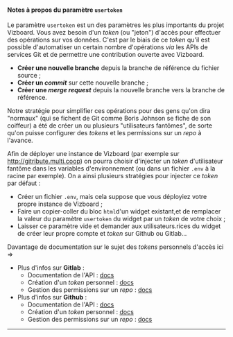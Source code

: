 
#### Notes à propos du paramètre `usertoken`

Le paramètre `usertoken` est un des paramètres les plus importants du projet Vizboard. Vous avez besoin d'un _token_ (ou "jeton") d'accès pour effectuer des opérations sur vos données. C'est par le biais de ce _token_ qu'il est possible d'automatiser un certain nombre d'opérations _via_ les APIs de services Git et de permettre une contribution ouverte avec Vizboard.

- **Créer une nouvelle branche** depuis la branche de référence du fichier source ;
- **Créer un _commit_** sur cette nouvelle branche ;
- **Créer une _merge request_** depuis la nouvelle branche vers la branche de référence.

Notre stratégie pour simplifier ces opérations pour des gens qu'on dira "normaux" (qui se fichent de Git comme Boris Johnson se fiche de son coiffeur) a été de créer un ou plusieurs "utilisateurs fantômes", de sorte qu'on puisse configurer des _tokens_ et les permissions sur un _repo_ à l'avance.

Afin de déployer une instance de Vizboard (par exemple sur http://gitribute.multi.coop) on pourra choisir d'injecter un _token_ d'utilisateur fantôme dans les variables d'environnement (ou dans un fichier `.env` à la racine par exemple). On a ainsi plusieurs stratégies pour injecter ce _token_ par défaut :

- Créer un fichier `.env`, mais cela suppose que vous déployiez votre propre instance de Vizboard ;
- Faire un copier-coller du bloc `html`d'un widget existant,et de remplacer la valeur du paramètre `usertoken` du widget par un _token_ de votre choix ;
- Laisser ce paramètre vide et demander aux utilisateurs.rices du widget de créer leur propre compte et _token_ sur Github ou Gitlab...

Davantage de documentation sur le sujet des _tokens_ personnels d'accès ici => 

- Plus d'infos sur **Gitlab** :
  - Documentation de l'API : [docs](https://docs.gitlab.com/ee/api/)
  - Création d'un _token_ personnel : [docs](https://docs.gitlab.com/ee/user/profile/personal_access_tokens.html)
  - Gestion des permissions sur un _repo_ : [docs](https://docs.gitlab.com/ee/user/permissions.html)
- Plus d'infos sur **Github** :
  - Documentation de l'API : [docs](https://docs.github.com/en/rest)
  - Création d'un _token_ personnel : [docs](https://docs.github.com/en/authentication/keeping-your-account-and-data-secure/creating-a-personal-access-token)
  - Gestion des permissions sur un _repo_ : [docs](https://docs.github.com/en/organizations/managing-access-to-your-organizations-repositories/repository-roles-for-an-organization)

---
